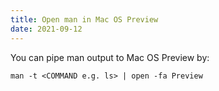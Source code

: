 ```yaml
---
title: Open man in Mac OS Preview
date: 2021-09-12
---
```


You can pipe man output to Mac OS Preview by:

```shell
man -t <COMMAND e.g. ls> | open -fa Preview
```
